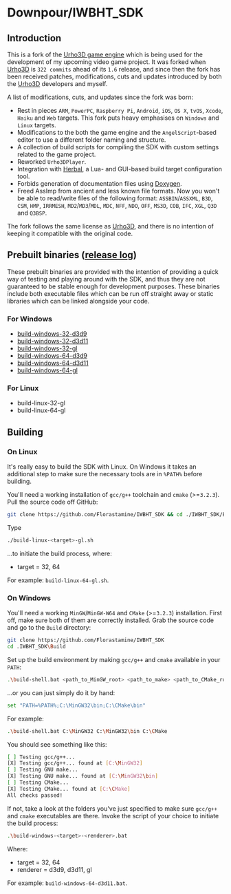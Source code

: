 # Downpour/IWBHT_SDK 

## Introduction 

This is a fork of the [Urho3D game engine](https://github.com/urho3d/Urho3D) which is being used for the development of my upcoming video game project. It was forked when [Urho3D](https://github.com/urho3d/Urho3D) is `322 commits` ahead of its `1.6` release, and since then the fork has been received patches, modifications, cuts and updates introduced by both the [Urho3D](https://github.com/urho3d/Urho3D) developers and myself. 

A list of modifications, cuts, and updates since the fork was born: 
* Rest in pieces `ARM`, `PowerPC`, `Raspberry Pi`, `Android`, `iOS`, `OS X`, `tvOS`, `Xcode`, `Haiku` and `Web` targets. This fork puts heavy emphasises on `Windows` and `Linux` targets. 
* Modifications to the both the game engine and the `AngelScript`-based editor to use a different folder naming and structure. 
* A collection of build scripts for compiling the SDK with custom settings related to the game project. 
* Reworked `Urho3DPlayer`. 
* Integration with [Herbal](https://github.com/Florastamine/Herbal), a Lua- and GUI-based build target configuration tool.  
* Forbids generation of documentation files using [Doxygen](http://www.stack.nl/~dimitri/doxygen/).  
* Freed AssImp from ancient and less known file formats. Now you won't be able to read/write files of the following format: `ASSBIN`/`ASSXML`, `B3D`, `CSM`, `HMP`, `IRRMESH`, `MD2`/`MD3`/`MDL`, `MDC`, `NFF`, `NDO`, `OFF`, `MS3D`, `COB`, `IFC`, `XGL`, `Q3D` and `Q3BSP`. 

The fork follows the same license as [Urho3D](https://github.com/urho3d/Urho3D), and there is no intention of keeping it compatible with the original code. 

## Prebuilt binaries ([release log](https://github.com/Florastamine/IWBHT_SDK/blob/master/ReleaseNotes.md))
These prebuilt binaries are provided with the intention of providing a quick way of testing and playing around with the SDK, and thus they are not guaranteed to be stable enough for development purposes. These binaries include both executable files which can be run off straight away or static libraries which can be linked alongside your code. 

### For Windows 
* [build-windows-32-d3d9](https://drive.google.com/file/d/0Bx0q4f1kFRaiTUpEbmVuaHIzdjA/view?usp=sharing)
* [build-windows-32-d3d11](https://drive.google.com/file/d/0Bx0q4f1kFRaiM3JwVURTNWlKV1k/view?usp=sharing)
* [build-windows-32-gl](https://drive.google.com/file/d/0Bx0q4f1kFRaiSXd5LXY3b0ZkQkU/view?usp=sharing)
* [build-windows-64-d3d9](https://drive.google.com/file/d/0Bx0q4f1kFRaiX2ltSVlqa092a2M/view?usp=sharing)
* [build-windows-64-d3d11](https://drive.google.com/file/d/0Bx0q4f1kFRaiZ3YxR1VMZ1pza1E/view?usp=sharing)
* [build-windows-64-gl](https://drive.google.com/file/d/0Bx0q4f1kFRaiTkx3M2ExNTREc1k/view?usp=sharing)

### For Linux 
* build-linux-32-gl 
* build-linux-64-gl 

## Building 

### On Linux 
It's really easy to build the SDK with Linux. On Windows it takes an additional step to make sure the necessary tools are in `%PATH%` before building. 

You'll need a working installation of `gcc/g++` toolchain and `cmake` (>=`3.2.3`). Pull the source code off GitHub: 
```bash 
git clone https://github.com/Florastamine/IWBHT_SDK && cd ./IWBHT_SDK/Build  
``` 

Type 
```bash 
./build-linux-<target>-gl.sh 
``` 
...to initiate the build process, where: 
* target = 32, 64

For example: `build-linux-64-gl.sh`. 

### On Windows 
You'll need a working `MinGW`/`MinGW-W64` and `CMake` (>=`3.2.3`) installation. First off, make sure both of them are correctly installed. Grab the source code and go to the `Build` directory:
```bash 
git clone https://github.com/Florastamine/IWBHT_SDK
cd .IWBHT_SDK\Build 
```

Set up the build environment by making `gcc/g++` and `cmake` available in your `PATH`: 
```bash 
.\build-shell.bat <path_to_MinGW_root> <path_to_make> <path_to_CMake_root>
``` 

...or you can just simply do it by hand: 
```bash 
set "PATH=%PATH%;C:\MinGW32\bin;C:\CMake\bin"
```

For example:
```bash 
.\build-shell.bat C:\MinGW32 C:\MinGW32\bin C:\CMake 
``` 

You should see something like this: 
```bash 
[ ] Testing gcc/g++...
[X] Testing gcc/g++... found at [C:\MinGW32]
[ ] Testing GNU make... 
[X] Testing GNU make... found at [C:\MinGW32\bin]
[ ] Testing CMake...
[X] Testing CMake... found at [C:\CMake]
All checks passed! 
```

If not, take a look at the folders you've just specified to make sure `gcc/g++` and `cmake` executables are there. 
Invoke the script of your choice to initiate the build process: 

```bash 
.\build-windows-<target>-<renderer>.bat
```

Where: 
* target = 32, 64
* renderer = d3d9, d3d11, gl 

For example: `build-windows-64-d3d11.bat`.
